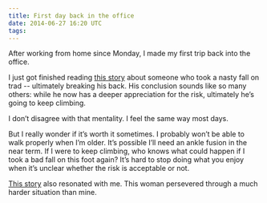 ```yaml
---
title: First day back in the office
date: 2014-06-27 16:20 UTC
tags:
---
```


After working from home since Monday, I made my first trip back into the office.

I just got finished reading [this story](http://climbing.ilooove.it/story/the-fall) about someone who took a nasty fall on trad --  ultimately breaking his back. His conclusion sounds like so many others: while he now has a deeper appreciation for the risk, ultimately he’s going to keep climbing.

I don’t disagree with that mentality. I feel the same way most days.

But I really wonder if it’s worth it sometimes. I probably won’t be able to walk properly when I’m older. It’s possible I’ll need an ankle fusion in the near term. If I were to keep climbing, who knows what could happen if I took a bad fall on this foot again? It’s hard to stop doing what you enjoy when it’s unclear whether the risk is acceptable or not.

[This story](http://climbing.ilooove.it/story/climbing-my-way-back-up) also resonated with me. This woman persevered through a much harder situation than mine. 
